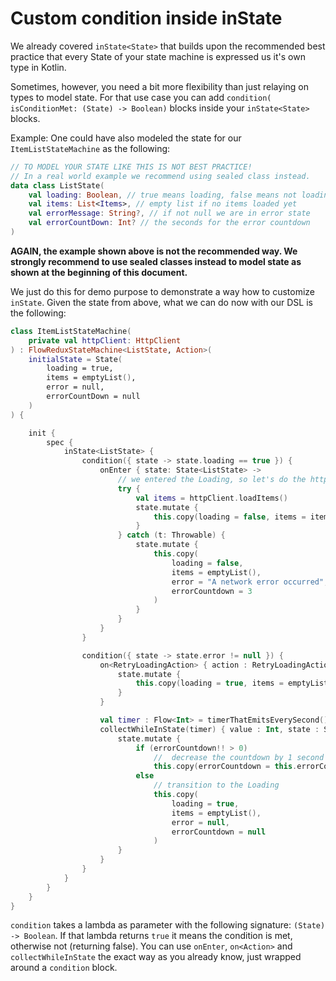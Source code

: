 # Custom condition inside inState

We already covered `inState<State>` that builds upon the recommended best practice that every State of your state machine is expressed us it's own type in Kotlin.

Sometimes, however, you need a bit more flexibility than just relaying on types to model state.
For that use case you can add  `condition( isConditionMet: (State) -> Boolean)` blocks inside your `inState<State>` blocks. 

Example: One could have also modeled the state for our `ItemListStateMachine` as the following:

```kotlin
// TO MODEL YOUR STATE LIKE THIS IS NOT BEST PRACTICE!
// In a real world example we recommend using sealed class instead.
data class ListState(
    val loading: Boolean, // true means loading, false means not loading
    val items: List<Items>, // empty list if no items loaded yet
    val errorMessage: String?, // if not null we are in error state
    val errorCountDown: Int? // the seconds for the error countdown
)
```

**AGAIN, the example shown above is not the recommended way.
We strongly recommend to use sealed classes instead to model state as shown at the beginning of this document.**

We just do this for demo purpose to demonstrate a way how to customize `inState`.
Given the state from above, what we  can do now with our DSL is the following:

```kotlin
class ItemListStateMachine(
    private val httpClient: HttpClient
) : FlowReduxStateMachine<ListState, Action>(
    initialState = State(
        loading = true,
        items = emptyList(),
        error = null,
        errorCountDown = null
    )
) {

    init {
        spec {
            inState<ListState> {
                condition({ state -> state.loading == true }) {
                    onEnter { state: State<ListState> ->
                        // we entered the Loading, so let's do the http request
                        try {
                            val items = httpClient.loadItems()
                            state.mutate {
                                this.copy(loading = false, items = items, error = null, errorCountdown = null)
                            }
                        } catch (t: Throwable) {
                            state.mutate {
                                this.copy(
                                    loading = false, 
                                    items = emptyList(), 
                                    error = "A network error occurred", 
                                    errorCountdown = 3
                                )
                            }
                        }
                    }
                }

                condition({ state -> state.error != null }) {
                    on<RetryLoadingAction> { action : RetryLoadingAction, state : State<ListState> ->
                        state.mutate {
                            this.copy(loading = true, items = emptyList(), error = null, errorCountdown = null)
                        }
                    }

                    val timer : Flow<Int> = timerThatEmitsEverySecond()
                    collectWhileInState(timer) { value : Int, state : State<ListState> ->
                        state.mutate {
                            if (errorCountdown!! > 0)
                                //  decrease the countdown by 1 second
                                this.copy(errorCountdown = this.errorCountdown!! - 1)
                            else
                                // transition to the Loading
                                this.copy(
                                    loading = true,
                                    items = emptyList(),
                                    error = null,
                                    errorCountdown = null
                                )
                        }
                    }
                }
            }
        }
    }
}
```

`condition` takes a lambda as parameter with the following signature: `(State) -> Boolean`.
If that lambda returns `true` it means the condition is met, otherwise not (returning false).
You can use `onEnter`, `on<Action>` and `collectWhileInState` the exact way as you already know, just wrapped around a `condition` block.
